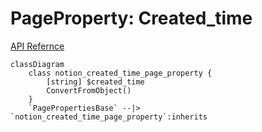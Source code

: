 # PageProperty: Created_time

[API Refernce](https://developers.notion.com/reference/page-property-values#created-time)

```mermaid
classDiagram
    class notion_created_time_page_property {
        [string] $created_time
        ConvertFromObject()
    }
    `PagePropertiesBase` --|> `notion_created_time_page_property`:inherits
```

